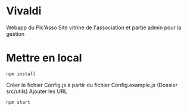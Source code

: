 # Vivaldi
Webapp du PIc'Asso
Site vitrine de l'association et partie admin pour la gestion

# Mettre en local

```
npm install
```

Créer le fichier Config.js à partir du fichier Config.example.js
(Dossier src/utils)
Ajouter les URL 

```
npm start
```

